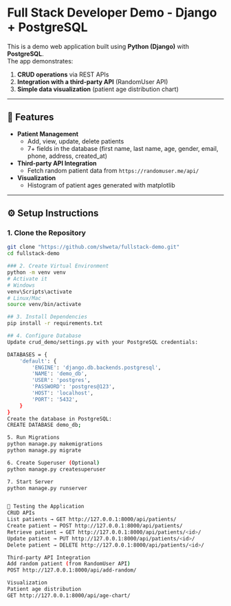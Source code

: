 # Full Stack Developer Demo - Django + PostgreSQL

This is a demo web application built using **Python (Django)** with **PostgreSQL**.  
The app demonstrates:
1. **CRUD operations** via REST APIs  
2. **Integration with a third-party API** (RandomUser API)  
3. **Simple data visualization** (patient age distribution chart)  

---

## 🚀 Features

- **Patient Management**
  - Add, view, update, delete patients
  - 7+ fields in the database (first name, last name, age, gender, email, phone, address, created_at)
- **Third-party API Integration**
  - Fetch random patient data from `https://randomuser.me/api/`
- **Visualization**
  - Histogram of patient ages generated with matplotlib

---

## ⚙️ Setup Instructions

### 1. Clone the Repository
```bash
git clone "https://github.com/shweta/fullstack-demo.git"
cd fullstack-demo

### 2. Create Virtual Environment
python -m venv venv
# Activate it
# Windows
venv\Scripts\activate
# Linux/Mac
source venv/bin/activate

## 3. Install Dependencies
pip install -r requirements.txt

## 4. Configure Database
Update crud_demo/settings.py with your PostgreSQL credentials:

DATABASES = {
    'default': {
        'ENGINE': 'django.db.backends.postgresql',
        'NAME': 'demo_db',
        'USER': 'postgres',
        'PASSWORD': 'postgres@123',
        'HOST': 'localhost',
        'PORT': '5432',
    }
}
Create the database in PostgreSQL:
CREATE DATABASE demo_db;

5. Run Migrations
python manage.py makemigrations
python manage.py migrate

6. Create Superuser (Optional)
python manage.py createsuperuser

7. Start Server
python manage.py runserver


🧪 Testing the Application
CRUD APIs
List patients → GET http://127.0.0.1:8000/api/patients/
Create patient → POST http://127.0.0.1:8000/api/patients/
Retrieve patient → GET http://127.0.0.1:8000/api/patients/<id>/
Update patient → PUT http://127.0.0.1:8000/api/patients/<id>/
Delete patient → DELETE http://127.0.0.1:8000/api/patients/<id>/

Third-party API Integration
Add random patient (from RandomUser API)
POST http://127.0.0.1:8000/api/add-random/

Visualization
Patient age distribution
GET http://127.0.0.1:8000/api/age-chart/


